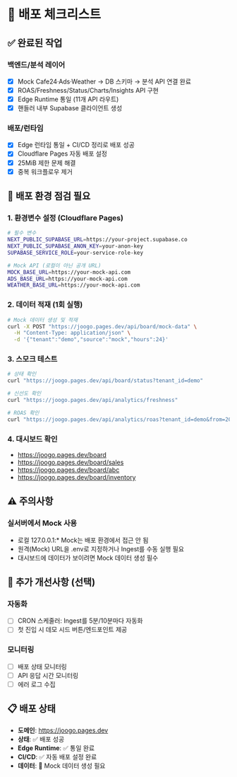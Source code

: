 # 🚀 배포 체크리스트

## ✅ 완료된 작업

### 백엔드/분석 레이어
- [x] Mock Cafe24·Ads·Weather → DB 스키마 → 분석 API 연결 완료
- [x] ROAS/Freshness/Status/Charts/Insights API 구현
- [x] Edge Runtime 통일 (11개 API 라우트)
- [x] 핸들러 내부 Supabase 클라이언트 생성

### 배포/런타임
- [x] Edge 런타임 통일 + CI/CD 정리로 배포 성공
- [x] Cloudflare Pages 자동 배포 설정
- [x] 25MiB 제한 문제 해결
- [x] 중복 워크플로우 제거

## 🔶 배포 환경 점검 필요

### 1. 환경변수 설정 (Cloudflare Pages)
```bash
# 필수 변수
NEXT_PUBLIC_SUPABASE_URL=https://your-project.supabase.co
NEXT_PUBLIC_SUPABASE_ANON_KEY=your-anon-key
SUPABASE_SERVICE_ROLE=your-service-role-key

# Mock API (로컬이 아닌 공개 URL)
MOCK_BASE_URL=https://your-mock-api.com
ADS_BASE_URL=https://your-mock-api.com  
WEATHER_BASE_URL=https://your-mock-api.com
```

### 2. 데이터 적재 (1회 실행)
```bash
# Mock 데이터 생성 및 적재
curl -X POST "https://joogo.pages.dev/api/board/mock-data" \
  -H "Content-Type: application/json" \
  -d '{"tenant":"demo","source":"mock","hours":24}'
```

### 3. 스모크 테스트
```bash
# 상태 확인
curl "https://joogo.pages.dev/api/board/status?tenant_id=demo"

# 신선도 확인  
curl "https://joogo.pages.dev/api/analytics/freshness"

# ROAS 확인
curl "https://joogo.pages.dev/api/analytics/roas?tenant_id=demo&from=2025-01-01&to=2025-01-10"
```

### 4. 대시보드 확인
- https://joogo.pages.dev/board
- https://joogo.pages.dev/board/sales
- https://joogo.pages.dev/board/abc
- https://joogo.pages.dev/board/inventory

## ⚠️ 주의사항

### 실서버에서 Mock 사용
- 로컬 127.0.0.1:* Mock는 배포 환경에서 접근 안 됨
- 원격(Mock) URL을 .env로 지정하거나 Ingest를 수동 실행 필요
- 대시보드에 데이터가 보이려면 Mock 데이터 생성 필수

## 🔧 추가 개선사항 (선택)

### 자동화
- [ ] CRON 스케줄러: Ingest를 5분/10분마다 자동화
- [ ] 첫 진입 시 데모 시드 버튼/엔드포인트 제공

### 모니터링
- [ ] 배포 상태 모니터링
- [ ] API 응답 시간 모니터링
- [ ] 에러 로그 수집

## 📋 배포 상태

- **도메인**: https://joogo.pages.dev
- **상태**: ✅ 배포 성공
- **Edge Runtime**: ✅ 통일 완료
- **CI/CD**: ✅ 자동 배포 설정 완료
- **데이터**: 🔶 Mock 데이터 생성 필요
